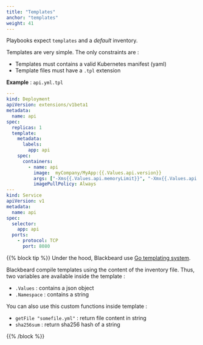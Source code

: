 ```yaml
---
title: "Templates"
anchor: "templates"
weight: 41
---
```


Playbooks expect `templates` and a *default* inventory.

Templates are very simple. The only constraints are :

* Templates must contains a valid Kubernetes manifest (yaml)
* Template files must have a `.tpl` extension

**Example** : `api.yml.tpl`

```yaml
---
kind: Deployment
apiVersion: extensions/v1beta1
metadata:
  name: api
spec:
  replicas: 1
  template:
    metadata:
      labels:
        app: api
    spec:
      containers:
        - name: api
          image:  myCompany/MyApp:{{.Values.api.version}}
          args: ["-Xms{{.Values.api.memoryLimit}}", "-Xmx{{.Values.api.memoryLimit}}", "-Dconfig.resource=config.conf"]
          imagePullPolicy: Always
---
kind: Service
apiVersion: v1
metadata:
  name: api
spec:
  selector:
    app: api
  ports:
    - protocol: TCP
      port: 8080
```

{{% block tip %}}
Under the hood, Blackbeard use [Go templating system](https://golang.org/pkg/text/template/).

Blackbeard compile templates using the content of the inventory file. Thus, two variables are available inside the template :

* `.Values` : contains a json object
* `.Namespace` : contains a string

You can also use this custom functions inside template :

* `getFile "somefile.yml"` : return file content in string
* `sha256sum` : return sha256 hash of a string

{{% /block %}}


